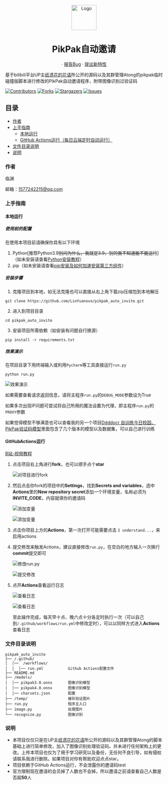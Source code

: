 <p align="center">
  <a href="https://github.com/LinYuanovo/pikpak_auto_invite">
    <img src="https://raw.githubusercontent.com/LinYuanovo/pic_bed/main/pikpak_auto_invite/faviconV2.png" alt="Logo" width="80" height="80">
  </a>
  <h1 align="center">PikPak自动邀请</h1>
  <p align="center">
    ·
    <a href="https://github.com/LinYuanovo/pikpak_auto_invite/issues">报告Bug</a>
    ·
    <a href="https://github.com/LinYuanovo/pikpak_auto_invite/issues">提出新特性</a>
  </p>
</p>

基于bilibili平台UP主[纸鸢花的花语](https://space.bilibili.com/67788420/)所公开的源码以及其群管理Atong的pikpak临时碰撞版脚本进行修改的PikPak自动邀请程序，附带图像识别过验证码

<!-- PROJECT SHIELDS -->

[![Contributors][contributors-shield]][contributors-url]
[![Forks][forks-shield]][forks-url]
[![Stargazers][stars-shield]][stars-url]
[![Issues][issues-shield]][issues-url]

<!-- PROJECT LOGO -->

## 目录

- [作者](#作者)
- [上手指南](#上手指南)
  - [本地运行](#本地运行)
  - [GitHub Actions运行（每日云端定时自动运行）](#GitHubActions运行)
- [文件目录说明](#文件目录说明)
- [说明](#说明)

### 作者

临渊

邮箱：<1577242215@qq.com>

### 上手指南

#### 本地运行

##### 使用前的配置

在使用本项目前请确保你具有以下环境

1. Python[推荐Python3.9~~别问为什么，我就是3.9，别的我不知道能不能运行~~]（如未安装请查看[Python安装教程](https://blog.csdn.net/maiya_yayaya/article/details/131828467?ops_request_misc=&request_id=&biz_id=102&utm_term=python如何安装&utm_medium=distribute.pc_search_result.none-task-blog-2~all~sobaiduweb~default-0-131828467.142^v100^pc_search_result_base7&spm=1018.2226.3001.4187)）
2. pip（如未安装请查看[pip安装及如何加速安装第三方组件](https://blog.csdn.net/figo0423/article/details/136146344?ops_request_misc=%7B%22request%5Fid%22%3A%22171784122216800226579490%22%2C%22scm%22%3A%2220140713.130102334..%22%7D&request_id=171784122216800226579490&biz_id=0&utm_medium=distribute.pc_search_result.none-task-blog-2~all~baidu_landing_v2~default-7-136146344-null-null.142^v100^pc_search_result_base7&utm_term=pip如何安装&spm=1018.2226.3001.4187)）

##### **安装步骤**

1. 克隆项目到本地，如无法克隆也可以直接从右上角下载zip压缩包到本地解压

```shell
git clone https://github.com/LinYuanovo/pikpak_auto_invite.git
```

2. 进入到项目目录

```shell
cd pikpak_auto_invite
```

3. 安装项目所需依赖（如安装有问题自行换源）

```shell
pip install -r requirements.txt
```

##### 效果演示

在项目目录下用终端输入或利用`Pycharm`等工具直接运行`run.py`

```shell
python run.py
```

![效果演示](https://raw.githubusercontent.com/LinYuanovo/pic_bed/main/pikpak_auto_invite/7c010670-6d0c-41c0-8ad5-d6dab5e6bf02.png)

如果需要查看请求返回信息，请将主程序`run.py`的`DEBUG_MODE`参数设为True

如果多次出现IP问题可尝试将自己所用的魔法设置为代理，即主程序`run.py`的`PROXY`参数

如果觉得模型不够满意也可以查看我的另一个项目[Ddddocr 自训练今日校园、PikPak验证码模型](https://github.com/LinYuanovo/ddddocr_models)里面包含了几个版本的模型以及数据集，可以自己进行训练

#### GitHubActions运行

[B站-视频教程](https://www.bilibili.com/video/BV1JZ3FeWEsF/)

1. 点击项目右上角进行**fork**，也可以顺手点个**star**

    ![对项目进行fork](https://raw.githubusercontent.com/LinYuanovo/pic_bed/main/pikpak_auto_invite/f43174c1-1576-4ab0-b86f-31355b400887.png)

2. 然后点击你fork的项目中的**Settings**，找到**Secrets and variables**，选中**Actions**里的**New repository secret**添加一个环境变量，名称必须为**INVITE_CODE**，内容就填你的邀请码

    ![添加变量](https://raw.githubusercontent.com/LinYuanovo/pic_bed/main/pikpak_auto_invite/8ad57054-1c8b-4100-8e24-ab8d6ef51899.png)

    ![添加变量](https://raw.githubusercontent.com/LinYuanovo/pic_bed/main/pikpak_auto_invite/1a702216-0a12-44c4-8067-54eb8e34e7c5.png)

3. 点击你项目上方的**Actions**，第一次打开可能需要点击 `I understand...`，来启用actions

4. 提交修改来触发Actions，建议直接修改`run.py`，在空白的地方输入一次换行**commit**提交即可

    ![修改run.py](https://raw.githubusercontent.com/LinYuanovo/pic_bed/main/pikpak_auto_invite/44e7cf20-658a-4400-99a3-35babc2d5834.png)

    ![提交修改](https://raw.githubusercontent.com/LinYuanovo/pic_bed/main/pikpak_auto_invite/cca72584-36be-4b16-b0bb-141899eaa1b5.png)

5. 点开**Actions**查看运行日志

    ![查看日志](https://raw.githubusercontent.com/LinYuanovo/pic_bed/main/pikpak_auto_invite/3e58af4c-bf57-496c-9129-d237fd0aae7d.png)

    ![查看日志](https://raw.githubusercontent.com/LinYuanovo/pic_bed/main/pikpak_auto_invite/2cbadd33-bb64-4619-bc38-f86b3bd59ed8.png)

    至此操作完成，每天早十点、晚六点十分各定时执行一次（可以自己到`/.github/workflows/run.yml`中修改定时），可以以同样方式进入**Actions**查看日志

### 文件目录说明

```
pikpak_auto_invite 
├── /.github/
│  │──  /workflows/
│  │  │── run.yml           Github Actions配置文件
├── README.md
├── /models/
│  │── pikpak3.0.onnx       图像识别模型
│  │── pikpak4.0.onnx       图像识别模型
│  │── charsets.json        配置
├── /temp/                  缓存验证图片
├── run.py                  程序主入口
├── image.py                处理图片
└── recognize.py            图像识别
```

### 说明

- 本项目仅仅只是在UP主[纸鸢花的花语](https://space.bilibili.com/67788420/)所公开的源码以及其群管理Atong的脚本基础上进行简单修改，加入了图像识别处理验证码，并未进行任何架构上的更改。上传本项目也仅为了用于学习研究以及备份，无任何不良引导，如有侵权请联系我进行删除。如果项目对你有帮助欢迎点点star。
- 项目依赖于GitHub Actions运行，不会泄露你的邀请码test
- 官方限制现在邀请的会员掉了人数也不会掉，所以邀请之前请查看自己人数是否超**50**人

<!-- links -->

[your-project-path]:LinYuanovo/pikpak_auto_invite
[contributors-shield]: https://img.shields.io/github/contributors/LinYuanovo/pikpak_auto_invite.svg?style=flat-square
[contributors-url]: https://github.com/LinYuanovo/pikpak_auto_invite/graphs/contributors
[forks-shield]: https://img.shields.io/github/forks/LinYuanovo/pikpak_auto_invite.svg?style=flat-square
[forks-url]: https://github.com/LinYuanovo/pikpak_auto_invite/network/members
[stars-shield]: https://img.shields.io/github/stars/LinYuanovo/pikpak_auto_invite.svg?style=flat-square
[stars-url]: https://github.com/LinYuanovo/pikpak_auto_invite/stargazers
[issues-shield]: https://img.shields.io/github/issues/LinYuanovo/pikpak_auto_invite.svg?style=flat-square
[issues-url]: https://img.shields.io/github/issues/LinYuanovo/pikpak_auto_invite.svg
